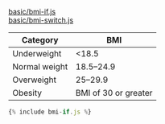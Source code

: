 [basic/bmi-if.js](code/basic/bmi-if.js)<br>
[basic/bmi-switch.js](code/basic/bmi-switch.js)

| Category | BMI |
| -|- |
| Underweight | <18.5 |
| Normal weight | 18.5–24.9 |
| Overweight | 25–29.9 |
| Obesity | BMI of 30 or greater |

```js
{% include bmi-if.js %}
```
